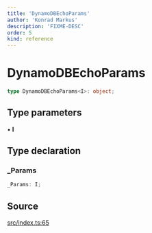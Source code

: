 ```yaml
---
title: 'DynamoDBEchoParams'
author: 'Konrad Markus'
description: 'FIXME-DESC'
order: 5
kind: reference
---
```


# DynamoDBEchoParams

```ts
type DynamoDBEchoParams<I>: object;
```

## Type parameters

• **I**

## Type declaration

### \_Params

```ts
_Params: I;
```

## Source

[src/index.ts:65](https://github.com/konkerdotdev/aws-client-effect-dynamodb/blob/61cc23ece48bc14ff19d7990e27b716d0c6ee7ed/src/index.ts#L65)

